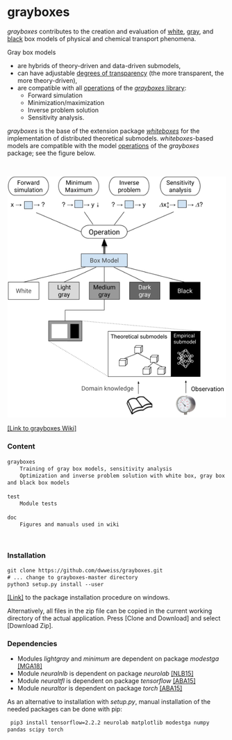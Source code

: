 # grayboxes 



_grayboxes_ contributes to the creation and evaluation of [white](https://github.com/dwweiss/grayboxes/wiki/2.-White-box-model), [gray](https://github.com/dwweiss/grayboxes/wiki/3.-Gray-box-model), and [black](https://github.com/dwweiss/grayboxes/wiki/4.-Black-box-model) box models of physical and chemical transport phenomena. 

Gray box models

- are hybrids of theory-driven and data-driven submodels,
- can have adjustable [degrees of transparency](https://github.com/dwweiss/grayboxes/wiki/5.-Model-evaluation#52-degree-of-model-transparency) (the more transparent, the more theory-driven),
- are compatible with all [operations](https://github.com/dwweiss/grayboxes/wiki/6.-Operations-on-model#61-operations) of the [_grayboxes_ library](https://github.com/dwweiss/grayboxes):
  - Forward simulation
  - Minimization/maximization
  - Inverse problem solution
  - Sensitivity analysis.

_grayboxes_ is the base of the extension package [_whiteboxes_](https://github.com/dwweiss/whiteboxes/wiki) for the implementation of distributed theoretical submodels. _whiteboxes_-based models are compatible with the model [operations](https://github.com/dwweiss/grayboxes/wiki/6.-Operations-on-model) of the _grayboxes_ package; see the figure below.







<br>
<p align="center"><img src="https://github.com/dwweiss/grayboxes/blob/master/doc/fig/operationsOnBoxTypeModels_mediumGray_observation.png">
</p>

[[Link to grayboxes Wiki]](https://github.com/dwweiss/grayboxes/wiki)


### Content

    grayboxes
        Training of gray box models, sensitivity analysis
        Optimization and inverse problem solution with white box, gray box and black box models

    test
        Module tests

    doc
        Figures and manuals used in wiki
        
### Installation

    git clone https://github.com/dwweiss/grayboxes.git
    # ... change to grayboxes-master directory
    python3 setup.py install --user
    
[[Link]](https://github.com/dwweiss/grayboxes/blob/master/doc/installation/windowsinstallation.md#installation-proposal) 
 to the package installation procedure on windows.
 
 Alternatively, all files in the zip file can be copied in the current working directory of the actual application. Press [Clone and Download] and select [Download Zip].

 
### Dependencies

- Modules _lightgray_ and _minimum_ are dependent on package _modestga_ [[MGA18]](https://github.com/dwweiss/grayboxes/wiki/References#mga18)
- Module _neuralnlb_ is dependent on package _neurolab_ [[NLB15]](https://github.com/dwweiss/grayboxes/wiki/References#nlb15)
- Module _neuraltfl_ is dependent on package _tensorflow_ [[ABA15]](https://github.com/dwweiss/grayboxes/wiki/References#aba15)
- Module _neuraltor_ is dependent on package _torch_ [[ABA15]](https://github.com/dwweiss/grayboxes/wiki/References#aba15)

As an alternative to installation with _setup.py_, manual installation of the needed packages can be done with pip:

     pip3 install tensorflow=2.2.2 neurolab matplotlib modestga numpy pandas scipy torch
